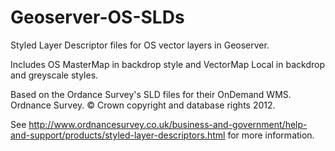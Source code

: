 Geoserver-OS-SLDs
=================

Styled Layer Descriptor files for OS vector layers in Geoserver.

Includes OS MasterMap in backdrop style and VectorMap Local in backdrop and greyscale styles.

Based on the Ordance Survey's SLD files for their OnDemand WMS.
Ordnance Survey. &#169; Crown copyright and database rights 2012.

See http://www.ordnancesurvey.co.uk/business-and-government/help-and-support/products/styled-layer-descriptors.html for more information.
